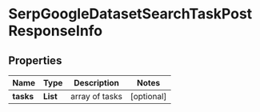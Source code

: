 # SerpGoogleDatasetSearchTaskPostResponseInfo


## Properties

| Name | Type | Description | Notes |
|------------ | ------------- | ------------- | -------------|
**tasks** | **List<SerpGoogleDatasetSearchTaskPostTaskInfo>** | array of tasks |[optional]|